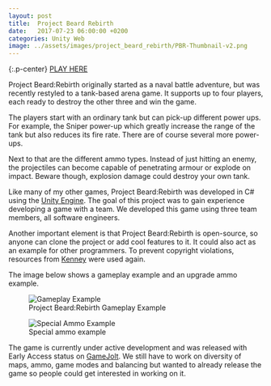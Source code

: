 ```yaml
---
layout: post
title:  Project Beard Rebirth
date:   2017-07-23 06:00:00 +0200
categories: Unity Web
image: ../assets/images/project_beard_rebirth/PBR-Thumbnail-v2.png
---
```


{:.p-center}
[PLAY HERE][gamejolt-project-beard-rebirth]

Project Beard:Rebirth originally started as a naval battle adventure, but was recently restyled to a tank-based arena game. It supports up to four players, each ready to destroy the other three and win the game.

The players start with an ordinary tank but can pick-up different power ups. For example, the Sniper power-up which greatly increase the range of the tank but also reduces its fire rate. There are of course several more power-ups.

Next to that are the different ammo types. Instead of just hitting an enemy, the projectiles can become capable of penetrating armour or explode on impact. Beware though, explosion damage could destroy your own tank.

Like many of my other games, Project Beard:Rebirth was developed in C# using the [Unity Engine][unity-3d]. The goal of this project was to gain experience developing a game with a team. We developed this game using three team members, all software engineers.

Another important element is that Project Beard:Rebirth is open-source, so anyone can clone the project or add cool features to it. It could also act as an example for other programmers. To prevent copyright violations, resources from [Kenney][kenney] were used again.

The image below shows a gameplay example and an upgrade ammo example.

<DIV class="figure-block">
    <figure class="center-image">
        <img src="{{site.baseurl}}/assets/images/project_beard_rebirth/PBR-Gameplay.png" alt="Gameplay Example"/>
        <figcaption>Project Beard:Rebirth Gameplay Example</figcaption>
    </figure>
    <figure class="center-image">
        <img src="{{site.baseurl}}/assets/images/project_beard_rebirth/PBR-Special-Ammo.png" alt="Special Ammo Example"/>
        <figcaption>Special ammo example</figcaption>
    </figure>
</DIV>

The game is currently under active development and was released with Early Access status on [GameJolt][gamejolt-project-beard-rebirth]. We still have to work on diversity of maps, ammo, game modes and balancing but wanted to already release the game so people could get interested in working on it.

[gamejolt-project-beard-rebirth]: https://gamejolt.com/games/Project_Beard_Rebirth/277210#close
[unity-3d]: https://unity3d.com/unity
[kenney]: https://kenney.nl/
